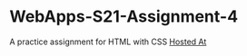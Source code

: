 # WebApps-S21-Assignment-4
A practice assignment for HTML with CSS
<a href="file:///C:/Users/S542312/Documents/GitHub/webapps-s21-assignment-4-MehalS542312/play.html">Hosted At</a>